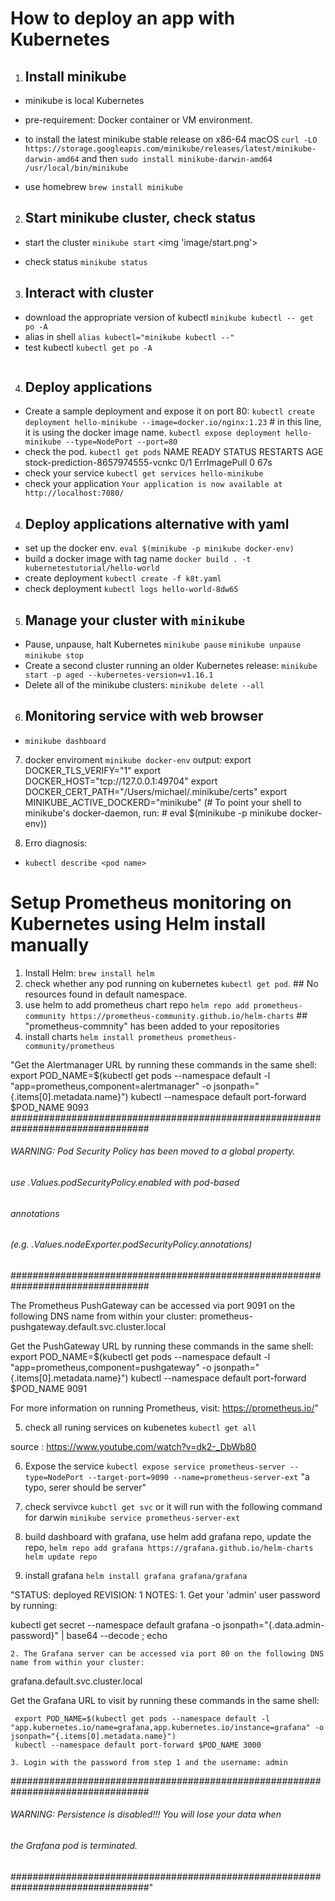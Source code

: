 # How to deploy an app with Kubernetes
1. ## Install minikube
* minikube is local Kubernetes
* pre-requirement: Docker container or VM environment.
* to install the latest minikube stable release on x86-64 macOS
`curl -LO https://storage.googleapis.com/minikube/releases/latest/minikube-darwin-amd64`
and then
`sudo install minikube-darwin-amd64 /usr/local/bin/minikube`

* use homebrew `brew install minikube`

2. ## Start minikube cluster, check status
* start the cluster `minikube start`
<img 'image/start.png'>

* check status `minikube status`

3. ## Interact with cluster
* download the appropriate version of kubectl
`minikube kubectl -- get po -A`
* alias in shell
`alias kubectl="minikube kubectl --"`
* test kubectl
`kubectl get po -A`
<img>

4. ## Deploy applications
* Create a sample deployment and expose it on port 80:
`kubectl create deployment hello-minikube --image=docker.io/nginx:1.23` # in this line, it is using the docker image name.
`kubectl expose deployment hello-minikube --type=NodePort --port=80`
* check the pod.
`kubectl get pods`
NAME                                READY   STATUS         RESTARTS   AGE
stock-prediction-8657974555-vcnkc   0/1     ErrImagePull   0          67s
* check your service
`kubectl get services hello-minikube`
* check your application
`Your application is now available at http://localhost:7080/`

4. ## Deploy applications alternative with yaml
* set up the docker env. `eval $(minikube -p minikube docker-env)`
* build a docker image with tag name `docker build . -t kubernetestutorial/hello-world` 
* create deployment `kubectl create -f k8t.yaml`
* check deployment `kubectl logs hello-world-8dw65`


5. ## Manage your cluster with `minikube`
* Pause, unpause, halt Kubernetes
`minikube pause` `minikube unpause` `minikube stop`
* Create a second cluster running an older Kubernetes release:
`minikube start -p aged --kubernetes-version=v1.16.1`
* Delete all of the minikube clusters:
`minikube delete --all`

6. ## Monitoring service with web browser
* `minikube dashboard`

7. docker enviroment
`minikube docker-env`
output:
export DOCKER_TLS_VERIFY="1"
export DOCKER_HOST="tcp://127.0.0.1:49704"
export DOCKER_CERT_PATH="/Users/michael/.minikube/certs"
export MINIKUBE_ACTIVE_DOCKERD="minikube"
(# To point your shell to minikube's docker-daemon, run: # eval $(minikube -p minikube docker-env))

8. Erro diagnosis:

* `kubectl describe <pod name>`

# Setup Prometheus monitoring on Kubernetes using Helm install manually

1. Install Helm: `brew install helm`
2. check whether any pod running on kubernetes `kubectl get pod`.  ## No resources found in default namespace.
3. use helm to add prometheus chart repo `helm repo add prometheus-community https://prometheus-community.github.io/helm-charts`  ## "prometheus-commnity" has been added to your repositories
4. install charts `helm install prometheus prometheus-community/prometheus`

"Get the Alertmanager URL by running these commands in the same shell:
  export POD_NAME=$(kubectl get pods --namespace default -l "app=prometheus,component=alertmanager" -o jsonpath="{.items[0].metadata.name}")
  kubectl --namespace default port-forward $POD_NAME 9093
#################################################################################
######   WARNING: Pod Security Policy has been moved to a global property.  #####
######            use .Values.podSecurityPolicy.enabled with pod-based      #####
######            annotations                                               #####
######            (e.g. .Values.nodeExporter.podSecurityPolicy.annotations) #####
#################################################################################


The Prometheus PushGateway can be accessed via port 9091 on the following DNS name from within your cluster:
prometheus-pushgateway.default.svc.cluster.local


Get the PushGateway URL by running these commands in the same shell:
  export POD_NAME=$(kubectl get pods --namespace default -l "app=prometheus,component=pushgateway" -o jsonpath="{.items[0].metadata.name}")
  kubectl --namespace default port-forward $POD_NAME 9091

For more information on running Prometheus, visit:
https://prometheus.io/"

5. check all runing services on kubenetes
`kubectl get all`

source : https://www.youtube.com/watch?v=dk2-_DbWb80

6. Expose the service 
`kubectl expose service prometheus-server --type=NodePort --target-port=9090 --name=prometheus-server-ext` "a typo, serer should be server"

7. check servivce
`kubctl get svc`
or it will run with the following command for darwin
`minikube service prometheus-server-ext` 

8. build dashboard with grafana, use helm add grafana repo, update the repo, 
`helm repo add grafana https://grafana.github.io/helm-charts`
`helm update repo`
9. install grafana
`helm install grafana grafana/grafana`

"STATUS: deployed
REVISION: 1
NOTES:
    1. Get your 'admin' user password by running:

   kubectl get secret --namespace default grafana -o jsonpath="{.data.admin-password}" | base64 --decode ; echo

    2. The Grafana server can be accessed via port 80 on the following DNS name from within your cluster:

   grafana.default.svc.cluster.local

   Get the Grafana URL to visit by running these commands in the same shell:

     export POD_NAME=$(kubectl get pods --namespace default -l "app.kubernetes.io/name=grafana,app.kubernetes.io/instance=grafana" -o jsonpath="{.items[0].metadata.name}")
     kubectl --namespace default port-forward $POD_NAME 3000

    3. Login with the password from step 1 and the username: admin
#################################################################################
######   WARNING: Persistence is disabled!!! You will lose your data when   #####
######            the Grafana pod is terminated.                            #####
#################################################################################"

